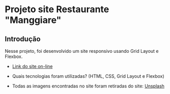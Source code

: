 # Projeto site Restaurante "Manggiare"

## Introdução

Nesse projeto, foi desenvolvido um site responsivo usando Grid Layout e Flexbox.

* [Link do site on-line](https://rodrigovieira19.github.io/Restaurante-Manggiare/)

* Quais tecnologias foram utilizadas? (HTML, CSS, Grid Layout e Flexbox)

* Todas as imagens encontradas no site foram retiradas do site: [Unsplash](https://unsplash.com/)
<br>
<br>
